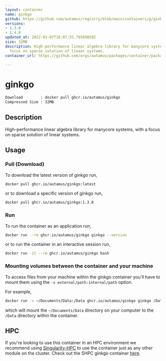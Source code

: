 ```yaml
---
layout: container
name: ginkgo
github: https://github.com/autamus/registry/blob/main/containers/g/ginkgo/spack.yaml
versions:
- 1.3.0
- 1.4.0
updated_at: 2022-01-07T16:07:55.79589059Z
size: 32MB
description: High-performance linear algebra library for manycore systems, with a
  focus on sparse solution of linear systems.
container_url: https://github.com/orgs/autamus/packages/container/package/ginkgo

---
```

# ginkgo
```bash 
Download        : docker pull ghcr.io/autamus/ginkgo
Compressed Size : 32MB
```

## Description
High-performance linear algebra library for manycore systems, with a focus on sparse solution of linear systems.

## Usage
### Pull (Download)
To download the latest version of ginkgo run,

```bash
docker pull ghcr.io/autamus/ginkgo:latest
```

or to download a specific version of ginkgo run,

```bash
docker pull ghcr.io/autamus/ginkgo:1.3.0
```
### Run
To run the container as an application run,
```bash
docker run --rm ghcr.io/autamus/ginkgo ginkgo --version
```

or to run the container in an interactive session run,
```bash
docker run -it --rm ghcr.io/autamus/ginkgo bash
```

### Mounting volumes between the container and your machine
To access files from your machine within the ginkgo container you'll have to mount them using the `-v external/path:internal/path` option.

For example,
```bash
docker run -v ~/Documents/Data:/Data ghcr.io/autamus/ginkgo ginkgo /Data/myData.csv
```
which will mount the `~/Documents/Data` directory on your computer to the `/Data` directory within the container.

## HPC
If you're looking to use this container in an HPC environment we recommend using [Singularity-HPC](https://singularity-hpc.readthedocs.io) to use the container just as any other module on the cluster. Check out the SHPC ginkgo container [here](https://singularityhub.github.io/singularity-hpc/r/ghcr.io-autamus-ginkgo/).